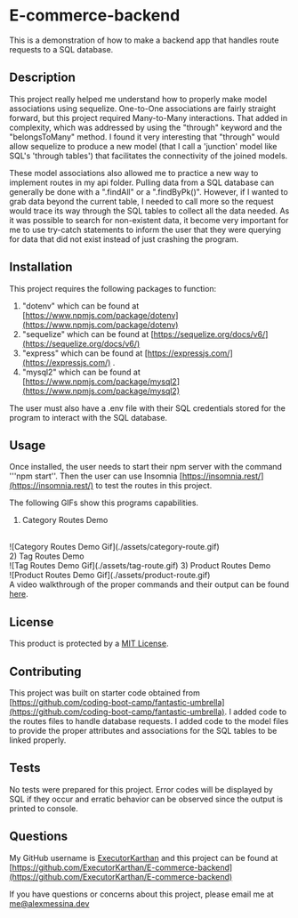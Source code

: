 # E-commerce-backend
This is a demonstration of how to make a backend app that handles route requests to a SQL database.

## Description
This project really helped me understand how to properly make model associations using sequelize. One-to-One associations are fairly straight forward, but this project required Many-to-Many interactions. That added in complexity, which was addressed by using the "through" keyword and the "belongsToMany" method. I found it very interesting that "through" would allow sequelize to produce a new model (that I call a 'junction' model like SQL's 'through tables') that facilitates the connectivity of the joined models.  

These model associations also allowed me to practice a new way to implement routes in my api folder. Pulling data from a SQL database can generally be done with a ".findAll" or a ".findByPk()". However, if I wanted to grab data beyond the current table, I needed to call more so the request would trace its way through the SQL tables to collect all the data needed. As it was possible to search for non-existent data, it become very important for me to use try-catch statements to inform the user that they were querying for data that did not exist instead of just crashing the program. 

## Installation
This project requires the following packages to function:
1) "dotenv" which can be found at [https://www.npmjs.com/package/dotenv](https://www.npmjs.com/package/dotenv)
2) "sequelize" which can be found at [https://sequelize.org/docs/v6/](https://sequelize.org/docs/v6/)
3) "express" which can be found at [https://expressjs.com/](https://expressjs.com/) .
4) "mysql2" which can be found at [https://www.npmjs.com/package/mysql2](https://www.npmjs.com/package/mysql2)

The user must also have a .env file with their SQL credentials stored for the program to interact with the SQL database.


## Usage
Once installed, the user needs to start their npm server with the command '''npm start''. Then the user can use Insomnia [https://insomnia.rest/](https://insomnia.rest/) to test the routes in this project. 

The following GIFs show this programs capabilities.
1) Category Routes Demo
<br>
![Category Routes Demo Gif](./assets/category-route.gif)
<br> 
2) Tag Routes Demo 
<br>
![Tag Routes Demo Gif](./assets/tag-route.gif)
3) Product Routes Demo
<br>
![Product Routes Demo Gif](./assets/product-route.gif) 
<br>
A video walkthrough of the proper commands and their output can be found <a href="./assets/E-commerce-backend.mp4"> here</a>.

## License
This product is protected by a [MIT License](http://choosealicense.com/licenses/mit).

## Contributing
This project was built on starter code obtained from [https://github.com/coding-boot-camp/fantastic-umbrella](https://github.com/coding-boot-camp/fantastic-umbrella). I added code to the routes files to handle database requests. I added code to the model files to provide the proper attributes and associations for the SQL tables to be linked properly. 

## Tests
No tests were prepared for this project. Error codes will be displayed by SQL if they occur and erratic behavior can be observed since the output is printed to console.

## Questions
My GitHub username is [ExecutorKarthan](https://github.com/ExecutorKarthan) and this project can be found at [https://github.com/ExecutorKarthan/E-commerce-backend](https://github.com/ExecutorKarthan/E-commerce-backend)

If you have questions or concerns about this project, please email me at me@alexmessina.dev

